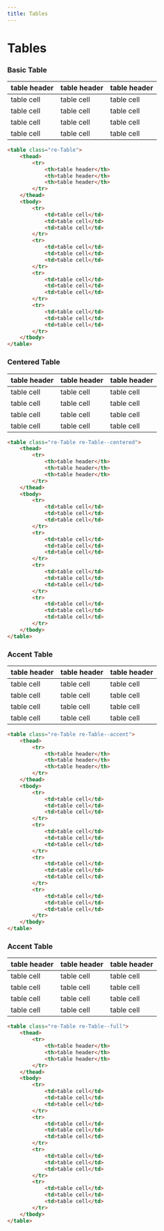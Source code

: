 ```yaml
---
title: Tables
---
```


<div class="library__header">
	<div>
		<h1 class="library__header_title">Tables</h1>
	</div>
</div>
<div class="library__main">
<div class="library__example__group">
	<h3 class="library__example_title">Basic Table</h3>
	<div class="library__example">
		<table class="re-Table">
            <thead>
                <tr>
                    <th>table header</th>
                    <th>table header</th>
                    <th>table header</th>
                </tr>
            </thead>
            <tbody>
                <tr>
                    <td>table cell</td>
                    <td>table cell</td>
                    <td>table cell</td>
                </tr>
                <tr>
                    <td>table cell</td>
                    <td>table cell</td>
                    <td>table cell</td>
                </tr>
                <tr>
                    <td>table cell</td>
                    <td>table cell</td>
                    <td>table cell</td>
                </tr>
                <tr>
                    <td>table cell</td>
                    <td>table cell</td>
                    <td>table cell</td>
                </tr>
            </tbody>
        </table>
	</div>

```html
<table class="re-Table">
    <thead>
        <tr>
            <th>table header</th>
            <th>table header</th>
            <th>table header</th>
        </tr>
    </thead>
    <tbody>
        <tr>
            <td>table cell</td>
            <td>table cell</td>
            <td>table cell</td>
        </tr>
        <tr>
            <td>table cell</td>
            <td>table cell</td>
            <td>table cell</td>
        </tr>
        <tr>
            <td>table cell</td>
            <td>table cell</td>
            <td>table cell</td>
        </tr>
        <tr>
            <td>table cell</td>
            <td>table cell</td>
            <td>table cell</td>
        </tr>
    </tbody>
</table>
```
</div>

<div class="library__example__group">
	<h3 class="library__example_title">Centered Table</h3>
	<div class="library__example">
		<table class="re-Table re-Table--centered">
            <thead>
                <tr>
                    <th>table header</th>
                    <th>table header</th>
                    <th>table header</th>
                </tr>
            </thead>
            <tbody>
                <tr>
                    <td>table cell</td>
                    <td>table cell</td>
                    <td>table cell</td>
                </tr>
                <tr>
                    <td>table cell</td>
                    <td>table cell</td>
                    <td>table cell</td>
                </tr>
                <tr>
                    <td>table cell</td>
                    <td>table cell</td>
                    <td>table cell</td>
                </tr>
                <tr>
                    <td>table cell</td>
                    <td>table cell</td>
                    <td>table cell</td>
                </tr>
            </tbody>
        </table>
	</div>

```html
<table class="re-Table re-Table--centered">
    <thead>
        <tr>
            <th>table header</th>
            <th>table header</th>
            <th>table header</th>
        </tr>
    </thead>
    <tbody>
        <tr>
            <td>table cell</td>
            <td>table cell</td>
            <td>table cell</td>
        </tr>
        <tr>
            <td>table cell</td>
            <td>table cell</td>
            <td>table cell</td>
        </tr>
        <tr>
            <td>table cell</td>
            <td>table cell</td>
            <td>table cell</td>
        </tr>
        <tr>
            <td>table cell</td>
            <td>table cell</td>
            <td>table cell</td>
        </tr>
    </tbody>
</table>
```
</div>

<div class="library__example__group">
    <h3 class="library__example_title">Accent Table</h3>
    <div class="library__example">
        <table class="re-Table re-Table--accent">
            <thead>
                <tr>
                    <th>table header</th>
                    <th>table header</th>
                    <th>table header</th>
                </tr>
            </thead>
            <tbody>
                <tr>
                    <td>table cell</td>
                    <td>table cell</td>
                    <td>table cell</td>
                </tr>
                <tr>
                    <td>table cell</td>
                    <td>table cell</td>
                    <td>table cell</td>
                </tr>
                <tr>
                    <td>table cell</td>
                    <td>table cell</td>
                    <td>table cell</td>
                </tr>
                <tr>
                    <td>table cell</td>
                    <td>table cell</td>
                    <td>table cell</td>
                </tr>
            </tbody>
        </table>
    </div>

```html
<table class="re-Table re-Table--accent">
    <thead>
        <tr>
            <th>table header</th>
            <th>table header</th>
            <th>table header</th>
        </tr>
    </thead>
    <tbody>
        <tr>
            <td>table cell</td>
            <td>table cell</td>
            <td>table cell</td>
        </tr>
        <tr>
            <td>table cell</td>
            <td>table cell</td>
            <td>table cell</td>
        </tr>
        <tr>
            <td>table cell</td>
            <td>table cell</td>
            <td>table cell</td>
        </tr>
        <tr>
            <td>table cell</td>
            <td>table cell</td>
            <td>table cell</td>
        </tr>
    </tbody>
</table>
```
</div>

<div class="library__example__group">
    <h3 class="library__example_title">Accent Table</h3>
    <div class="library__example">
        <table class="re-Table re-Table--full">
            <thead>
                <tr>
                    <th>table header</th>
                    <th>table header</th>
                    <th>table header</th>
                </tr>
            </thead>
            <tbody>
                <tr>
                    <td>table cell</td>
                    <td>table cell</td>
                    <td>table cell</td>
                </tr>
                <tr>
                    <td>table cell</td>
                    <td>table cell</td>
                    <td>table cell</td>
                </tr>
                <tr>
                    <td>table cell</td>
                    <td>table cell</td>
                    <td>table cell</td>
                </tr>
                <tr>
                    <td>table cell</td>
                    <td>table cell</td>
                    <td>table cell</td>
                </tr>
            </tbody>
        </table>
    </div>

```html
<table class="re-Table re-Table--full">
    <thead>
        <tr>
            <th>table header</th>
            <th>table header</th>
            <th>table header</th>
        </tr>
    </thead>
    <tbody>
        <tr>
            <td>table cell</td>
            <td>table cell</td>
            <td>table cell</td>
        </tr>
        <tr>
            <td>table cell</td>
            <td>table cell</td>
            <td>table cell</td>
        </tr>
        <tr>
            <td>table cell</td>
            <td>table cell</td>
            <td>table cell</td>
        </tr>
        <tr>
            <td>table cell</td>
            <td>table cell</td>
            <td>table cell</td>
        </tr>
    </tbody>
</table>
```
</div>

</div>
